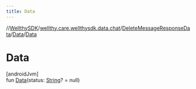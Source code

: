 ```yaml
---
title: Data
---
```

//[WellthySDK](../../../../index.html)/[wellthy.care.wellthysdk.data.chat](../../index.html)/[DeleteMessageResponseData](../index.html)/[Data](index.html)/[Data](-data.html)



# Data



[androidJvm]\
fun [Data](-data.html)(status: [String](https://kotlinlang.org/api/latest/jvm/stdlib/kotlin/-string/index.html)? = null)




